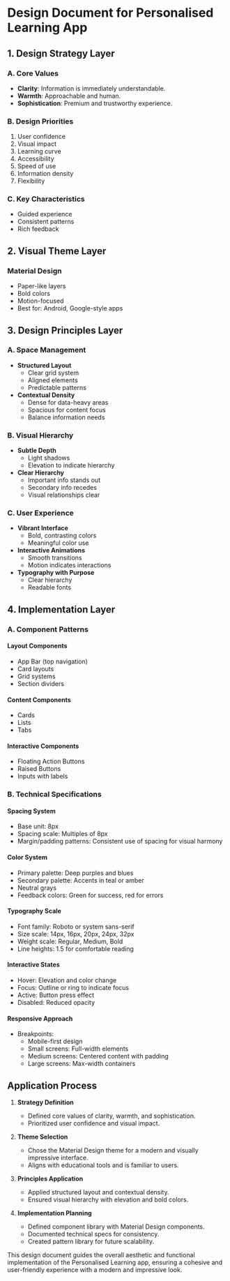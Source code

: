# Design Document for Personalised Learning App

## 1. Design Strategy Layer

### A. Core Values

- **Clarity**: Information is immediately understandable.
- **Warmth**: Approachable and human.
- **Sophistication**: Premium and trustworthy experience.

### B. Design Priorities

1. User confidence
2. Visual impact
3. Learning curve
4. Accessibility
5. Speed of use
6. Information density
7. Flexibility

### C. Key Characteristics

- Guided experience
- Consistent patterns
- Rich feedback

## 2. Visual Theme Layer

### Material Design

- Paper-like layers
- Bold colors
- Motion-focused
- Best for: Android, Google-style apps

## 3. Design Principles Layer

### A. Space Management

- **Structured Layout**
  - Clear grid system
  - Aligned elements
  - Predictable patterns
- **Contextual Density**
  - Dense for data-heavy areas
  - Spacious for content focus
  - Balance information needs

### B. Visual Hierarchy

- **Subtle Depth**
  - Light shadows
  - Elevation to indicate hierarchy
- **Clear Hierarchy**
  - Important info stands out
  - Secondary info recedes
  - Visual relationships clear

### C. User Experience

- **Vibrant Interface**
  - Bold, contrasting colors
  - Meaningful color use
- **Interactive Animations**
  - Smooth transitions
  - Motion indicates interactions
- **Typography with Purpose**
  - Clear hierarchy
  - Readable fonts

## 4. Implementation Layer

### A. Component Patterns

#### Layout Components

- App Bar (top navigation)
- Card layouts
- Grid systems
- Section dividers

#### Content Components

- Cards
- Lists
- Tabs

#### Interactive Components

- Floating Action Buttons
- Raised Buttons
- Inputs with labels

### B. Technical Specifications

#### Spacing System

- Base unit: 8px
- Spacing scale: Multiples of 8px
- Margin/padding patterns: Consistent use of spacing for visual harmony

#### Color System

- Primary palette: Deep purples and blues
- Secondary palette: Accents in teal or amber
- Neutral grays
- Feedback colors: Green for success, red for errors

#### Typography Scale

- Font family: Roboto or system sans-serif
- Size scale: 14px, 16px, 20px, 24px, 32px
- Weight scale: Regular, Medium, Bold
- Line heights: 1.5 for comfortable reading

#### Interactive States

- Hover: Elevation and color change
- Focus: Outline or ring to indicate focus
- Active: Button press effect
- Disabled: Reduced opacity

#### Responsive Approach

- Breakpoints:
  - Mobile-first design
  - Small screens: Full-width elements
  - Medium screens: Centered content with padding
  - Large screens: Max-width containers

## Application Process

1. **Strategy Definition**
   - Defined core values of clarity, warmth, and sophistication.
   - Prioritized user confidence and visual impact.

2. **Theme Selection**
   - Chose the Material Design theme for a modern and visually impressive interface.
   - Aligns with educational tools and is familiar to users.

3. **Principles Application**
   - Applied structured layout and contextual density.
   - Ensured visual hierarchy with elevation and bold colors.

4. **Implementation Planning**
   - Defined component library with Material Design components.
   - Documented technical specs for consistency.
   - Created pattern library for future scalability.

This design document guides the overall aesthetic and functional implementation of the Personalised Learning app, ensuring a cohesive and user-friendly experience with a modern and impressive look.
